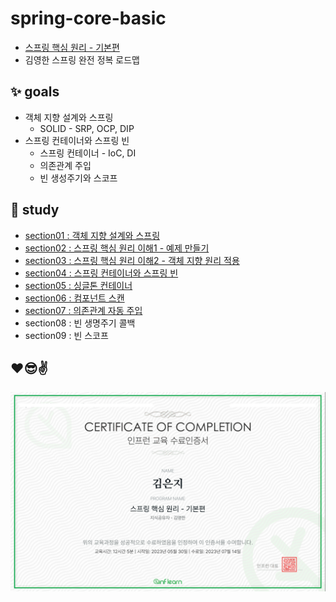 # spring-core-basic
- [스프링 핵심 원리 - 기본편](https://www.inflearn.com/course/%EC%8A%A4%ED%94%84%EB%A7%81-%ED%95%B5%EC%8B%AC-%EC%9B%90%EB%A6%AC-%EA%B8%B0%EB%B3%B8%ED%8E%B8)
- 김영한 스프링 완전 정복 로드맵

## ✨ goals
- 객체 지향 설계와 스프링
    - SOLID - SRP, OCP, DIP
- 스프링 컨테이너와 스프링 빈
    - 스프링 컨테이너 - IoC, DI
    - 의존관계 주입
    - 빈 생성주기와 스코프

## 📌 study
- [section01 : 객체 지향 설계와 스프링](./study/Section01_%EA%B0%9D%EC%B2%B4%EC%A7%80%ED%96%A5%EC%84%A4%EA%B3%84%EC%99%80%20%EC%8A%A4%ED%94%84%EB%A7%81.md)
- [section02 : 스프링 핵심 원리 이해1 - 예제 만들기](./study/Section02_%EC%8A%A4%ED%94%84%EB%A7%81%ED%95%B5%EC%8B%AC%EC%9B%90%EB%A6%AC%20%EC%9D%B4%ED%95%B41-%EC%98%88%EC%A0%9C%EB%A7%8C%EB%93%A4%EA%B8%B0.md)
- [section03 : 스프링 핵심 원리 이해2 - 객체 지향 원리 적용](./study/Section03_%EC%8A%A4%ED%94%84%EB%A7%81%ED%95%B5%EC%8B%AC%EC%9B%90%EB%A6%AC%20%EC%9D%B4%ED%95%B42-%EA%B0%9D%EC%B2%B4%EC%A7%80%ED%96%A5%20%EC%9B%90%EB%A6%AC%20%EC%A0%81%EC%9A%A9.md)
- [section04 : 스프링 컨테이너와 스프링 빈](./study/Section04_%EC%8A%A4%ED%94%84%EB%A7%81%20%EC%BB%A8%ED%85%8C%EC%9D%B4%EB%84%88%EC%99%80%20%EC%8A%A4%ED%94%84%EB%A7%81%20%EB%B9%88.md)
- [section05 : 싱글톤 컨테이너](./study/Section05_%EC%8B%B1%EA%B8%80%ED%86%A4%20%EC%BB%A8%ED%85%8C%EC%9D%B4%EB%84%88.md)
- [section06 : 컴포넌트 스캔](./study/Section06_%EC%BB%B4%ED%8F%AC%EB%84%8C%ED%8A%B8%20%EC%8A%A4%EC%BA%94.md)
- [section07 : 의존관계 자동 주입](./study/Section07_의존관계%20자동주입.md)
- section08 : 빈 생명주기 콜백
- section09 : 빈 스코프

## ❤️😎✌️
<img src="./study/image/Certificate.png">
